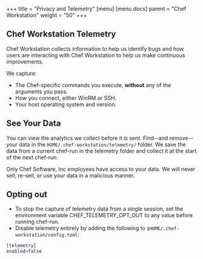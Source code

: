 +++
title = "Privacy and Telemetry"
[menu]
  [menu.docs]
    parent = "Chef Workstation"
    weight = "50"
+++

## Chef Workstation Telemetry

Chef Workstation collects information to help us identify bugs and how users are interacting with Chef Workstation to help us make continuous improvements.

We capture:

* The Chef-specific commands you execute, **without** any of the arguments you pass.
* How you connect, either WinRM or SSH.
* Your host operating system and version.

## See Your Data

You can view the analytics we collect before it is sent. Find--and remove--your data in the `HOME/.chef-workstation/telemetry/` folder. We save the data from a current chef-run in the telemetry folder and collect it at the start of the next chef-run.

Only Chef Software, Inc employees have access to your data. We will never sell, re-sell, or use your data in a malicious manner.

## Opting out

* To stop the capture of telemetry data from a single session, set the environment variable CHEF_TELEMETRY_OPT_OUT to any value before running chef-run.
*  Disable telemetry entirely by adding the following to `$HOME/.chef-workstation/config.toml`:

```bash
[telemetry]
enabled=false
```
